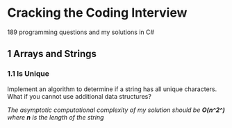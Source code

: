 # Cracking the Coding Interview 

189 programming questions and my solutions in C# 

## 1 Arrays and Strings 

### 1.1 Is Unique 

Implement an algorithm to determine if a string has all unique characters. What if you cannot use additional data structures? 

*The asymptotic computational complexity of my solution should be **O(n^2^)** where **n** is the length of the string* 

